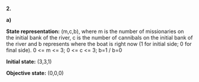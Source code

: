 **2.**

**a)**

**State representation:** (m,c,b), where m is the number of missionaries on the initial bank of the river, c is the number of cannibals on the initial bank of the river and b represents where the boat is right now (1 for initial side; 0 for final side). 0 <= m <= 3; 0 <= c <= 3; b=1 \/ b=0

**Initial state:** (3,3,1)

**Objective state:** (0,0,0)

